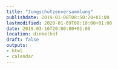 ```yaml
---
title: "Jungschützenversammlung"
publishdate: 2019-01-08T08:50:20+01:00
lastmodified: 2020-01-09T08:10:00+01:00
date: 2019-03-16T20:00:00+01:00
location: dinkelhof
draft: false
outputs:
- html
- calendar
---
```

